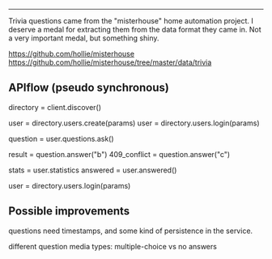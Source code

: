 
---

Trivia questions came from the "misterhouse" home automation project. I deserve a medal for extracting them from the data format they came in.  Not a very important medal, but something shiny.

https://github.com/hollie/misterhouse
https://github.com/hollie/misterhouse/tree/master/data/trivia


## APIflow (pseudo synchronous)

directory = client.discover()

user = directory.users.create(params)
user = directory.users.login(params)

question = user.questions.ask()

result = question.answer("b")
409_conflict = question.answer("c")

stats = user.statistics
answered = user.answered()

user = directory.users.login(params)


## Possible improvements

questions need timestamps, and some kind of persistence in the service.

different question media types: multiple-choice vs no answers


